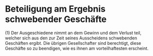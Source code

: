 # Beteiligung am Ergebnis schwebender Geschäfte

(1) Der Ausgeschiedene nimmt an dem Gewinn und dem Verlust teil, welcher sich aus den zur Zeit seines Ausscheidens schwebenden Geschäften ergibt. Die übrigen Gesellschafter sind berechtigt, diese Geschäfte so zu beendigen, wie es ihnen am vorteilhaftesten erscheint.